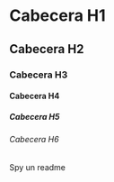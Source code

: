 # Cabecera H1
## Cabecera H2
### Cabecera H3
#### Cabecera H4
##### Cabecera H5
###### Cabecera H6
Spy un readme
